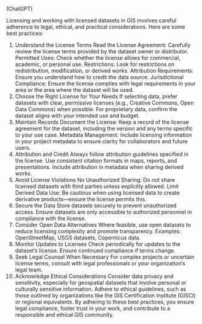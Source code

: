 (ChatGPT)

Licensing and working with licensed datasets in GIS involves careful adherence to legal, ethical, and practical considerations. Here are some best practices:

1. Understand the License Terms
Read the License Agreement: Carefully review the license terms provided by the dataset owner or distributor.
Permitted Uses: Check whether the license allows for commercial, academic, or personal use.
Restrictions: Look for restrictions on redistribution, modification, or derived works.
Attribution Requirements: Ensure you understand how to credit the data source.
Jurisdictional Compliance: Ensure the license complies with legal requirements in your area or the area where the dataset will be used.
2. Choose the Right License for Your Needs
If selecting data, prefer datasets with clear, permissive licenses (e.g., Creative Commons, Open Data Commons) when possible.
For proprietary data, confirm the dataset aligns with your intended use and budget.
3. Maintain Records
Document the License: Keep a record of the license agreement for the dataset, including the version and any terms specific to your use case.
Metadata Management: Include licensing information in your project metadata to ensure clarity for collaborators and future users.
4. Attribution and Credit
Always follow attribution guidelines specified in the license.
Use consistent citation formats in maps, reports, and presentations.
Include attribution in metadata when sharing derived works.
5. Avoid License Violations
No Unauthorized Sharing: Do not share licensed datasets with third parties unless explicitly allowed.
Limit Derived Data Use: Be cautious when using licensed data to create derivative products—ensure the license permits this.
6. Secure the Data
Store datasets securely to prevent unauthorized access.
Ensure datasets are only accessible to authorized personnel in compliance with the license.
7. Consider Open Data Alternatives
Where feasible, use open datasets to reduce licensing complexity and promote transparency.
Examples: OpenStreetMap, USGS datasets, Copernicus data.
8. Monitor Updates to Licenses
Check periodically for updates to the dataset’s license.
Ensure continued compliance if terms change.
9. Seek Legal Counsel When Necessary
For complex projects or uncertain license terms, consult with legal professionals or your organization’s legal team.
10. Acknowledge Ethical Considerations
Consider data privacy and sensitivity, especially for geospatial datasets that involve personal or culturally sensitive information.
Adhere to ethical guidelines, such as those outlined by organizations like the GIS Certification Institute (GISCI) or regional equivalents.
By adhering to these best practices, you ensure legal compliance, foster trust in your work, and contribute to a responsible and ethical GIS community.